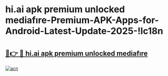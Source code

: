 # hi.ai apk premium unlocked mediafıre-Premium-APK-Apps-for-Android-Latest-Update-2025-!lc18n

# <h2><a href="https://googleone.com">🔗👉 🔴 hi.ai apk premium unlocked mediafıre</a></h2>

[![acn](https://github.com/user-attachments/assets/0f9c940e-d8b0-45ae-aac7-cd30a18b3e1c)](https://googleone.com)

